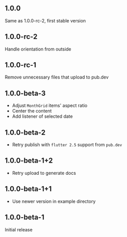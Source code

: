## 1.0.0

Same as 1.0.0-rc-2, first stable version

## 1.0.0-rc-2

Handle orientation from outside

## 1.0.0-rc-1

Remove unnecessary files that upload to pub.dev

## 1.0.0-beta-3

* Adjust `MonthGrid` items' aspect ratio
* Center the content
* Add listener of selected date

## 1.0.0-beta-2

* Retry publish with `flutter 2.5` support from `pub.dev`

## 1.0.0-beta-1+2

* Retry upload to generate docs

## 1.0.0-beta-1+1

* Use newer version in example directory

## 1.0.0-beta-1

Initial release